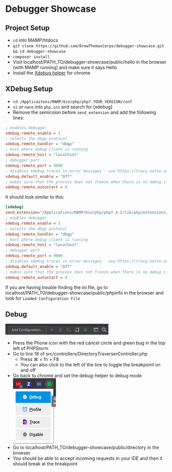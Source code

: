 # Debugger Showcase
## Project Setup
* `cd` into MAMP/htdocs
* `git clone https://github.com/DrewThomasCorps/debugger-showcase.git && cd debugger-showcase`
* `composer install`
* Visit localhost/PATH_TO/debugger-showcase/public/hello in the browser (with MAMP running) and make sure it says Hello
* Install the [Xdebug helper](https://chrome.google.com/webstore/detail/xdebug-helper/eadndfjplgieldjbigjakmdgkmoaaaoc?hl=en) for chrome

## XDebug Setup
* `cd /Applicaitons/MAMP/bin/php/php7.YOUR_VERSION/conf`
* `vi` or `nano` into `php.ini` and search for [xdebug]
* Remove the semicolon before `zend_extension` and add the following lines:
```ini
; enables debugger
xdebug.remote_enable = 1
; selects the dbgp protocol
xdebug.remote_handler = "dbgp"
; host where debug client is running
xdebug.remote_host = "localhost"
; debugger port
xdebug.remote_port = 9000
; disables xdebug traces in error messages - use https://tracy.nette.org/ instead
xdebug.default_enable = "Off"
; makes sure that the process does not freeze when there is no debug client
xdebug.remote_autostart = 0
```

It should look similar to this:
```ini
[xdebug]
zend_extension="/Applications/MAMP/bin/php/php7.4.2/lib/php/extensions/no-debug-non-zts-20190902/xdebug.so"
; enables debugger
xdebug.remote_enable = 1
; selects the dbgp protocol
xdebug.remote_handler = "dbgp"
; host where debug client is running
xdebug.remote_host = "localhost"
; debugger port
xdebug.remote_port = 9000
; disables xdebug traces in error messages - use https://tracy.nette.org/ instead
xdebug.default_enable = "Off"
; makes sure that the process does not freeze when there is no debug client
xdebug.remote_autostart = 0
```

If you are having trouble finding the ini file, go to localhost/PATH_TO/debugger-showcase/public/phpinfo in the browser and
look for `Loaded Configuration File`

## Debug
![Phone icon](https://github.com/DrewThomasCorps/debugger-showcase/blob/master/public/phone-icon.png?raw=true)
* Press the Phone icon with the red cancel circle and green bug in the top left of PHPStorm
* Go to line 18 of src/controllers/DirectoryTraverserController.php
  * Press ⌘ + fn + F8
  * You can also click to the left of the line to toggle the breakpoint on and off
* Go back to chrome and set the debug-helper to debug mode
![Debug icon](https://github.com/DrewThomasCorps/debugger-showcase/blob/master/public/debug-helper.png?raw=true)
* Go to localhost/PATH_TO/debugger-showcase/public/directory in the browser
* You should be able to accept incoming requests in your IDE and then it should break at the breakpoint


